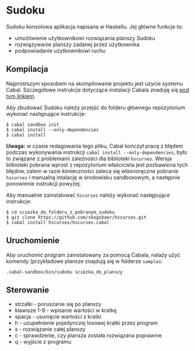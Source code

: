 # Sudoku

Sudoku konsolowa aplikacja napisana w Haskellu. Jej główne funkcje to:

- umożliwienie użytkownikowi rozwiązania planszy Sudoku
- rozwiązywanie planszy zadanej przez użytkownika
- podpowiadanie użytkownikowi ruchu

## Kompilacja

Najprostszym sposobem na skompilowanie projektu jest użycie systemu Cabal. Szczegółowe instrukcje dotyczące instalacji Cabala znaduję się [pod tym linkiem](https://wiki.haskell.org/Cabal/How_to_install_a_Cabal_package).

Aby zbudować Sudoku należy przejść do folderu głównego repozytorium wykonać następujące instrukcje:

```
$ cabal sandbox init
$ cabal install --only-dependencies
$ cabal install
```

**Uwaga:** w czasie redagowania tego pliku, Cabal kończył pracę z błędem podczas wykonywania instrukcji `cabal install --only-dependencies`, było to związane z problemami zależności dla biblioteki `hscurses`. Wersja bilbioteki pobrana wprost z repozytorium właściciela jest pozbawiona tych błędów, zatem w razie konieczności zaleca się własnoręczne pobranie `hscurses` i manualną intalację w środowisku sandboxowym, a następnie ponowienie instrukcji powyżej.


Aby manualnie zainstalować `hscurses` należy wykonać następujące instrukcje:
```
$ cd sciezka_do_folderu_z_pobranym_sudoku
$ git clone https://github.com/skogsbaer/hscurses.git
$ cabal install hscurses/hscurses.cabal
```

## Uruchomienie

Aby uruchomić program zainstalowany za pomocą Cabala, nalaży użyć komendy (przykładowe plansze znajdują się w folderze `samples`:

```
.cabal-sandbox/bin/sudoku sciezka_do_planszy
```

## Sterowanie

- strzałki - poruszanie się po planszy
- klawisze 1-9 - wpisanie wartości w kratkę
- spacja - usunięcie wartości z kratki
- h - uzupełnienie pojedynczej losowej kratki przez program
- s - rozwiązanie całej planszy
- c - sprawdzenie, czy plansza została rozwiązana poprawnie
- q - wyjście z programu